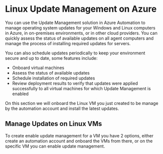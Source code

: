 Linux Update Management on Azure
==========================================
You can use the Update Management solution in Azure Automation to manage operating system updates for your Windows and Linux computers in Azure, in on-premises environments, or in other cloud providers. You can quickly assess the status of available updates on all agent computers and manage the process of installing required updates for servers.

You can also schedule updates periodically to keep your environment secure and up to date, some features include: 
- Onboard virtual machines
- Assess the status of available updates
- Schedule installation of required updates
- Review deployment results to verify that updates were applied successfully to all virtual machines for which Update Management is enabled

On this section we will onboard the Linux VM you just created to be manage by the automation account and install the latest updates. 

Manage Updates on Linux VMs
--------------------------------
To create enable update management for a VM you have 2 options, either create an automation account and onboard the VMs from there, or on the specific VM you can enable update management. 